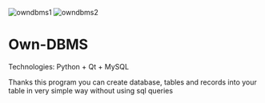 ![owndbms1](https://user-images.githubusercontent.com/79859600/117669024-c6078080-b1a6-11eb-8aba-d0c8168ce5fd.png)
![owndbms2](https://user-images.githubusercontent.com/79859600/117669033-c6a01700-b1a6-11eb-8c8f-4be99609c227.png)
# Own-DBMS
Technologies: Python + Qt + MySQL

Thanks this program you can create database, tables and records into your table in very simple way without using sql queries
